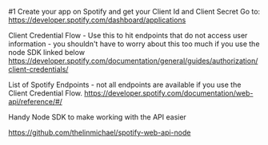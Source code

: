 #1 Create your app on Spotify and get your Client Id and Client Secret
Go to: https://developer.spotify.com/dashboard/applications

Client Credential Flow - Use this to hit endpoints that do not access user information - you shouldn't have to worry about this too much if you use the node SDK linked below
https://developer.spotify.com/documentation/general/guides/authorization/client-credentials/

List of Spotify Endpoints - not all endpoints are available if you use the Client Credential Flow.
https://developer.spotify.com/documentation/web-api/reference/#/

Handy Node SDK to make working with the API easier

https://github.com/thelinmichael/spotify-web-api-node
